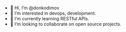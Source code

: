 - 👋 Hi, I’m @donkodimov
- 👀 I’m interested in devops, development.
- 🌱 I’m currently learning RESTful APIs.
- 💞️ I’m looking to collaborate on open source projects.

<!---
donkodimov/donkodimov is a ✨ special ✨ repository because its `README.md` (this file) appears on your GitHub profile.
You can click the Preview link to take a look at your changes.
--->
